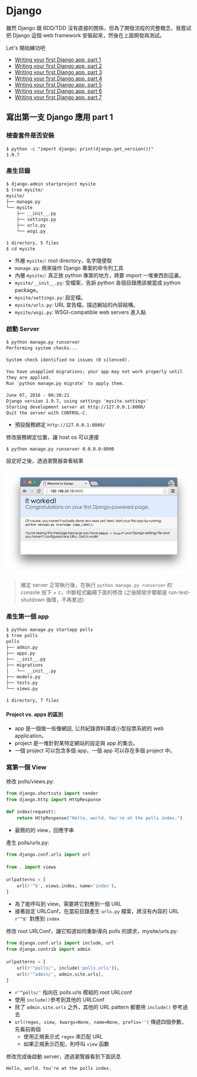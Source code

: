 # Django

雖然 Django 跟 BDD/TDD 沒有直接的關係，但為了開發流程的完整概念，我嘗試把 Django 這個 web framework 安裝起來，然後在上面開發與測試。

Let's 開始練功吧

- [Writing your first Django app, part 1](https://docs.djangoproject.com/en/1.9/intro/tutorial01/)
- [Writing your first Django app, part 2](https://docs.djangoproject.com/en/1.9/intro/tutorial02/)
- [Writing your first Django app, part 3](https://docs.djangoproject.com/en/1.9/intro/tutorial03/)
- [Writing your first Django app, part 4](https://docs.djangoproject.com/en/1.9/intro/tutorial04/)
- [Writing your first Django app, part 5](https://docs.djangoproject.com/en/1.9/intro/tutorial05/)
- [Writing your first Django app, part 6](https://docs.djangoproject.com/en/1.9/intro/tutorial06/)
- [Writing your first Django app, part 7](https://docs.djangoproject.com/en/1.9/intro/tutorial07/)

## 寫出第一支 Django 應用 part 1

### 檢查套件是否安裝
```shell
$ python -c "import django; print(django.get_version())"
1.9.7
```

### 產生目錄

```shell
$ django-admin startproject mysite
$ tree mysite/
mysite/
├── manage.py
└── mysite
    ├── __init__.py
    ├── settings.py
    ├── urls.py
    └── wsgi.py

1 directory, 5 files
$ cd mysite
```
- 外層 `mysite/`: root directory，名字隨便取
- `manage.py`: 用來操作  Django 專案的命令列工具
- 內層 `mysite/`: 真正放 python 專案的地方，將要 import 一堆東西到這裏。
- `mysite/__init__.py`: 空檔案，告訴 python 各個目錄應該被當成 python package。
- `mysite/settings.py`: 設定檔。
- `mysite/urls.py`: URL 宣告檔，描述網站的內容結構。
- `mysite/wsgi.py`: WSGI-compatible web servers 進入點

###  啟動 Server

```shell
$ python manage.py runserver
Performing system checks...

System check identified no issues (0 silenced).

You have unapplied migrations; your app may not work properly until they are applied.
Run 'python manage.py migrate' to apply them.

June 07, 2016 - 08:38:21
Django version 1.9.7, using settings 'mysite.settings'
Starting development server at http://127.0.0.1:8000/
Quit the server with CONTROL-C.
```
- 預設服務綁定 `http://127.0.0.1:8000/`
 
修改服務綁定位置，讓 host os 可以連接
```shell
$ python manage.py runserver 0.0.0.0:8000
```

設定好之後，透過瀏覽器查看結果

![Welcome to Django](welcome2django.png)

> 確定 server 正常執行後，在執行 `python manage.py runserver` 的 console 按下 <ctrl> + c，中斷程式繼續下面的修改 (之後開發步驟都是 run-test-shutdown 循環，不再累述)

### 產生第一個 app

```shell
$ python manage.py startapp polls
$ tree polls
polls
├── admin.py
├── apps.py
├── __init__.py
├── migrations
│   └── __init__.py
├── models.py
├── tests.py
└── views.py

1 directory, 7 files
```

#### Project vs. apps 的區別
- app 是一個做一些像網誌, 公共紀錄資料庫或小型投票系統的 web application。
- project 是一堆針對某特定網站的設定與 app 的集合。
- 一個 project 可以包含多個 app，一個 app 可以存在多個 project 中。

### 寫第一個 View

修改 polls/views.py:
```python
from django.shortcuts import render
from django.http import HttpResponse

def index(request):
    return HttpResponse("Hello, world. You're at the polls index.")
```
- 最簡的的 view，回應字串

產生 polls/urls.py:
```python
from django.conf.urls import url

from . import views

urlpatterns = [
    url(r'^$', views.index, name='index'),
]
```
- 為了能呼叫到 view，需要將它對應到一個 URL
- 接著設定 URLConf，在當前目錄產生 `urls.py` 檔案，將沒有內容的 URL `r'^$'` 對應到 `index`

修改 root URLConf，讓它知道如何重新導向 polls 的請求，mysite/urls.py:
```python
from django.conf.urls import include, url
from django.contrib import admin

urlpatterns = [
    url(r'^polls/', include('polls.urls')),
    url(r'^admin/', admin.site.urls),
]
```
- `r'^polls/'` 指向在 polls.urls 模組的 root URLconf
- 使用 `include()`參考到其他的 URLConf
- 除了 `admin.site.urls` 之外，其他的 URL pattern 都要用 `include()` 參考過去
- `url(regex, view, kwargs=None, name=None, prefix='')` 傳遞四個參數，先看前兩個
    - 使用正規表示式 `regex` 來匹配 URL
    - 如果正規表示匹配，則呼叫 `view` 函數 

修改完成後啟動 server，透過瀏覽器看到下面訊息
```
Hello, world. You're at the polls index.
```
